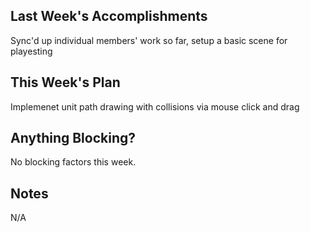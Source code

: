 ## Last Week's Accomplishments
Sync'd up individual members' work so far, setup a basic scene for playesting 

## This Week's Plan
Implemenet unit path drawing with collisions via mouse click and drag

## Anything Blocking?
No blocking factors this week.

## Notes
N/A
